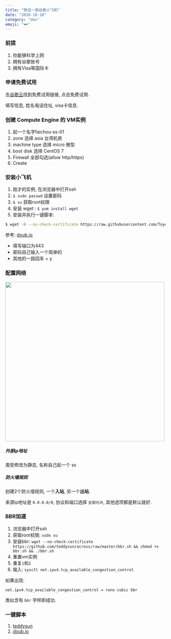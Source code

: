 ```yaml
---
title: "架设一架谷歌小飞机"
date: "2018-10-16"
category: "dev"
emoji: "🕶"
---
```



### 前提

1. 你能够科学上网
2. 拥有谷歌账号
3. 拥有Visa等国际卡

### 申请免费试用

去[谷歌云](https://cloud.google.com/)找到免费试用链接, 点击免费试用.

填写信息, 姓名电话住址, visa卡信息.

### 创建 Compute Engine 的 VM实例

1. 起一个名字faichou-ss-01
2. zone 选择 asia 台湾机房
3. machine type 选择 micro 微型
4. boot disk 选择 CentOS 7
5. Firewall 全部勾选(allow http/https)
6. Create

### 安装小飞机

1. 刚才的实例, 在浏览器中打开ssh
2. `$ sudo passwd` 设置密码
3. `$ su` 获取root权限
4. 安装 wget : `$ yum install wget`
5. 安装并执行一键脚本:

```bash
$ wget -N --no-check-certificate https://raw.githubusercontent.com/ToyoDAdoubi/doubi/master/ssr.sh && chmod +x ssr.sh && bash ssr.sh
```

参考: [doub.io](https://doub.io/ss-jc42/)

- 填写端口为443
- 密码自己输入一个简单的
- 其他的一路回车 + y

### 配置网络

<img src="https://raw.githubusercontent.com/FaiChou/faichou.github.io/master/img/1539701040608.png" width="500" />

##### 外部ip地址

类型修改为静态, 名称自己起一个 ss

##### 防火墙规则

创建2个防火墙规则, 一个**入站**, 另一个**出站**.

来源ip地址是 `0.0.0.0/0`, 协议和端口选择 `全部允许`, 其他选项都是默认就好.


### BBR加速

1. 浏览器中打开ssh
2. 获取root权限: `sudo su`
3. 安装bbr: `wget --no-check-certificate https://github.com/teddysun/across/raw/master/bbr.sh && chmod +x bbr.sh && ./bbr.sh`
4. 重置vm实例
5. 重复`1`和`2`
6. 输入: `sysctl net.ipv4.tcp_available_congestion_control` 

如果出现:

```
net.ipv4.tcp_available_congestion_control = reno cubic bbr
```

类似含有 `bbr` 字样即成功.



### 一键脚本

1. [teddysun](https://raw.githubusercontent.com/teddysun/shadowsocks_install/master/shadowsocksR.sh)
2. [doub.io](https://raw.githubusercontent.com/ToyoDAdoubi/doubi/master/ssr.sh)






